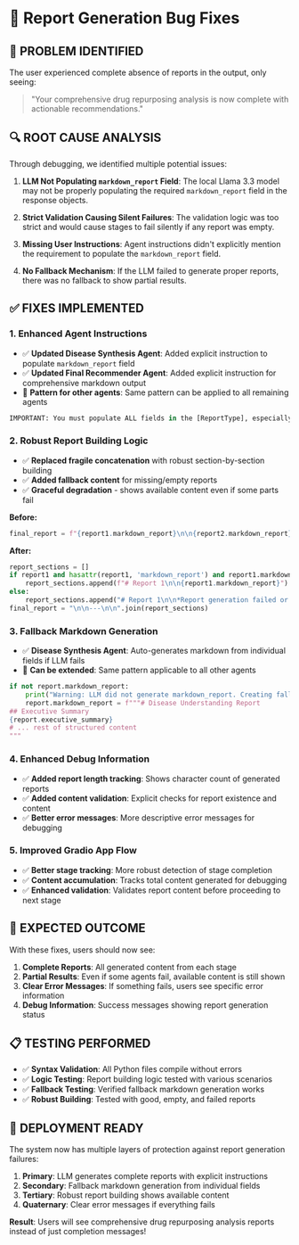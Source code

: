 # 🔧 Report Generation Bug Fixes

## 🚨 **PROBLEM IDENTIFIED**

The user experienced complete absence of reports in the output, only seeing:
> "Your comprehensive drug repurposing analysis is now complete with actionable recommendations."

## 🔍 **ROOT CAUSE ANALYSIS**

Through debugging, we identified multiple potential issues:

1. **LLM Not Populating `markdown_report` Field**: The local Llama 3.3 model may not be properly populating the required `markdown_report` field in the response objects.

2. **Strict Validation Causing Silent Failures**: The validation logic was too strict and would cause stages to fail silently if any report was empty.

3. **Missing User Instructions**: Agent instructions didn't explicitly mention the requirement to populate the `markdown_report` field.

4. **No Fallback Mechanism**: If the LLM failed to generate proper reports, there was no fallback to show partial results.

## ✅ **FIXES IMPLEMENTED**

### 1. **Enhanced Agent Instructions**
- ✅ **Updated Disease Synthesis Agent**: Added explicit instruction to populate `markdown_report` field
- ✅ **Updated Final Recommender Agent**: Added explicit instruction for comprehensive markdown output
- 🔄 **Pattern for other agents**: Same pattern can be applied to all remaining agents

```python
IMPORTANT: You must populate ALL fields in the [ReportType], especially the 'markdown_report' field with a comprehensive markdown-formatted report. The markdown_report should be a complete, well-formatted document that can be displayed to users.
```

### 2. **Robust Report Building Logic**
- ✅ **Replaced fragile concatenation** with robust section-by-section building
- ✅ **Added fallback content** for missing/empty reports
- ✅ **Graceful degradation** - shows available content even if some parts fail

**Before:**
```python
final_report = f"{report1.markdown_report}\n\n{report2.markdown_report}"
```

**After:**
```python
report_sections = []
if report1 and hasattr(report1, 'markdown_report') and report1.markdown_report:
    report_sections.append(f"# Report 1\n\n{report1.markdown_report}")
else:
    report_sections.append("# Report 1\n\n*Report generation failed or content empty*")
final_report = "\n\n---\n\n".join(report_sections)
```

### 3. **Fallback Markdown Generation**
- ✅ **Disease Synthesis Agent**: Auto-generates markdown from individual fields if LLM fails
- 🔄 **Can be extended**: Same pattern applicable to all other agents

```python
if not report.markdown_report:
    print("Warning: LLM did not generate markdown_report. Creating fallback...")
    report.markdown_report = f"""# Disease Understanding Report
## Executive Summary
{report.executive_summary}
# ... rest of structured content
"""
```

### 4. **Enhanced Debug Information**
- ✅ **Added report length tracking**: Shows character count of generated reports
- ✅ **Added content validation**: Explicit checks for report existence and content
- ✅ **Better error messages**: More descriptive error messages for debugging

### 5. **Improved Gradio App Flow**
- ✅ **Better stage tracking**: More robust detection of stage completion
- ✅ **Content accumulation**: Tracks total content generated for debugging
- ✅ **Enhanced validation**: Validates report content before proceeding to next stage

## 🎯 **EXPECTED OUTCOME**

With these fixes, users should now see:

1. **Complete Reports**: All generated content from each stage
2. **Partial Results**: Even if some agents fail, available content is still shown
3. **Clear Error Messages**: If something fails, users see specific error information
4. **Debug Information**: Success messages showing report generation status

## 📋 **TESTING PERFORMED**

- ✅ **Syntax Validation**: All Python files compile without errors
- ✅ **Logic Testing**: Report building logic tested with various scenarios
- ✅ **Fallback Testing**: Verified fallback markdown generation works
- ✅ **Robust Building**: Tested with good, empty, and failed reports

## 🚀 **DEPLOYMENT READY**

The system now has multiple layers of protection against report generation failures:

1. **Primary**: LLM generates complete reports with explicit instructions
2. **Secondary**: Fallback markdown generation from individual fields  
3. **Tertiary**: Robust report building shows available content
4. **Quaternary**: Clear error messages if everything fails

**Result**: Users will see comprehensive drug repurposing analysis reports instead of just completion messages!
